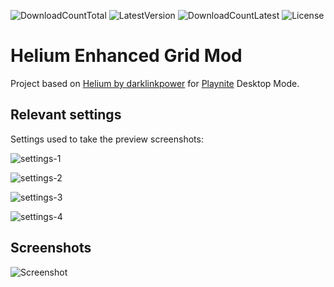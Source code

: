 ![DownloadCountTotal](https://img.shields.io/github/downloads/XenorPLxx/Helium-Enhanced-Grid-Mod/total?label=total%20downloads&style=for-the-badge)
![LatestVersion](https://img.shields.io/github/v/tag/XenorPLxx/Helium-Enhanced-Grid-Mod?label=Latest%20version&style=for-the-badge)
![DownloadCountLatest](https://img.shields.io/github/downloads/XenorPLxx/Helium-Enhanced-Grid-Mod/latest/total?style=for-the-badge)
![License](https://img.shields.io/github/license/XenorPLxx/Helium-Enhanced-Grid-Mod?style=for-the-badge)

# Helium Enhanced Grid Mod

Project based on [Helium by darklinkpower](https://github.com/darklinkpower/Helium) for [Playnite](https://github.com/JosefNemec/Playnite) Desktop Mode.

## Relevant settings

Settings used to take the preview screenshots:

![settings-1](https://github.com/XenorPLxx/Helium-Enhanced-Grid-Mod/raw/master/screenshots/settings-1.png)

![settings-2](https://github.com/XenorPLxx/Helium-Enhanced-Grid-Mod/raw/master/screenshots/settings-2.png)

![settings-3](https://github.com/XenorPLxx/Helium-Enhanced-Grid-Mod/raw/master/screenshots/settings-3.png)

![settings-4](https://github.com/XenorPLxx/Helium-Enhanced-Grid-Mod/raw/master/screenshots/settings-4.png)

## Screenshots

![Screenshot](https://github.com/XenorPLxx/Helium-Enhanced-Grid-Mod/raw/master/screenshots/screenshot_01.jpg)

<!-- # Helium

Theme inspired by Steam for [Playnite](https://github.com/JosefNemec/Playnite) Desktop Mode.

Playnite forum thread: https://playnite.link/forum/thread-811.html

## Theme goals

- Use the Steam client as inspiration to create a polished Playnite UI.
- Achieve a more modern and clean design with the chosen pallete and things like rounded corners in certain elements like the windows, borders, buttons and controls.
- Improve the user experience with small animations in certain parts.
- Change the aesthetic without affecting functionality.
- Polish certain parts of the UI to give a better user experience.
- Different aesthetic of other available themes available by default in Playnite and created by the community.
- Achieve features that are not available by default on Playnite via community extensions

## Installation

1. Download the latest packaged `pthm` theme file from the [Releases page.](https://github.com/darklinkpower/Helium/releases/latest)
2. Open it to automatically install on Playnite or drag and drop it to the main Playnite window to start installation.

## Functionalities and features

- Full support for features available in the default Playnite Desktop themes
- Customization: Customization of certain aspects of the theme can be done via custom integration of the [ThemeModifier](https://github.com/Lacro59/playnite-thememodifier-plugin) extension.
- Achievements: via custom integration of the [SuccessStory](https://github.com/Lacro59/playnite-successstory-plugin) extension.
- HowLongToBeat data: via custom integration of the [HowLongToBeat](https://github.com/Lacro59/playnite-howlongtobeat-plugin) extension.
- Game statistics: via custom integration of the [GameActivity](https://github.com/Lacro59/playnite-gameactivity-plugin) extension.
- Screenshots: via custom integration of the [ScreenshotsVisualizer](https://github.com/Lacro59/playnite-screenshotsvisualizer-plugin) extension.
- Duplicate copies handling: via custom integration of the [DuplicateHider](https://github.com/felixkmh/DuplicateHider) extension.
- Logos: download of logos for use in the theme via [Extra Metadata Tools](https://playnite.link/forum/thread-575.html) extension.
- Videos: download of trailer and microtrailer videos for use in the theme via [Extra Metadata Tools Video](https://playnite.link/forum/thread-575.html) extension.

## Screenshots

![Screenshot](https://raw.githubusercontent.com/darklinkpower/Helium/master/screenshots/screenshot_01.jpg)

![Screenshot](https://raw.githubusercontent.com/darklinkpower/Helium/master/screenshots/screenshot_02.jpg)

![Screenshot](https://raw.githubusercontent.com/darklinkpower/Helium/master/screenshots/screenshot_03.jpg) -->
